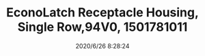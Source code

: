 ﻿---
layout: post 
title: EconoLatch Receptacle Housing, Single Row,94V0, 1501781011
tags: 1625
categories: housing-terminal
overview: EconoLatch Receptacle Housing, Single Row, 1 Circuits,UL-94V0
series: 1625
part_number: 1501781011
thumb_img: static/202006/343-thumb-20200626163023.jpg
image: static/202006/343-20200626163023.jpg
date: 2020/6/26 8:28:24
---



